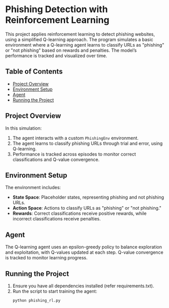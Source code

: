 # Phishing Detection with Reinforcement Learning

This project applies reinforcement learning to detect phishing websites, using a simplified Q-learning approach. The program simulates a basic environment where a Q-learning agent learns to classify URLs as "phishing" or "not phishing" based on rewards and penalties. The model’s performance is tracked and visualized over time.

## Table of Contents
- [Project Overview](#project-overview)
- [Environment Setup](#environment-setup)
- [Agent](#agent)
- [Running the Project](#running-the-project)

## Project Overview
In this simulation:
1. The agent interacts with a custom `PhishingEnv` environment.
2. The agent learns to classify phishing URLs through trial and error, using Q-learning.
3. Performance is tracked across episodes to monitor correct classifications and Q-value convergence.

## Environment Setup
The environment includes:
- **State Space**: Placeholder states, representing phishing and not phishing URLs.
- **Action Space**: Actions to classify URLs as "phishing" or "not phishing."
- **Rewards**: Correct classifications receive positive rewards, while incorrect classifications receive penalties.

## Agent
The Q-learning agent uses an epsilon-greedy policy to balance exploration and exploitation, with Q-values updated at each step. Q-value convergence is tracked to monitor learning progress.

## Running the Project
1. Ensure you have all dependencies installed (refer requirements.txt).
2. Run the script to start training the agent:
   ```bash
   python phishing_rl.py

